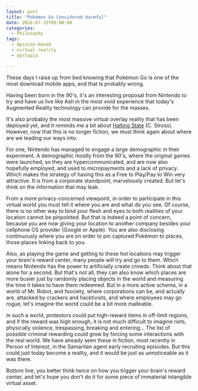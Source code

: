 ```yaml
---
layout: post
title: "Pokémon Go Considered Harmful"
date: 2016-07-15T09:00:00
categories:
  - Philosophy
tags:
  - Opinion-based
  - virtual reality
  - dystopia

---
```


These days I raise up from bed knowing that Pokémon Go is one of the
most download mobile apps, and that is probably wrong.

Having been born in the 90's, it's an interesting proposal from
Nintendo to try and have us live like Ash in the most vivid experience
that today's Augmented Reality technology can provide for the masses.

It's also probably the most massive virtual overlay reality that has
been deployed yet, and it reminds me a bit about
[Halting State][stross] (C. Stross). However, now that this is no
longer fiction, we must think again about where are we leading our
ways into.

[stross]: http://www.amazon.es/dp/B000W9180A?tag=ss-gh-21

For one, Nintendo has managed to engage a large demographic in their
experiment. A demographic mostly from the 90's, where the original
games were launched, so they are hypercommunicated, and are now also
hopefully employed, and used to micropayments and a lack of privacy.
Which makes the strategy of having this as a Free to Play/Pay to Win
very attractive. It is from a corporate standpoint, marvelously
created. But let's think on the information that may leak.

From a more privacy-concerned viewpoint, in order to participate in
this virtual world you must tell it where you are and what do you see.
Of course, there is no other way to bind your flesh and eyes to both
realities of your location cannot be pinpointed. But that is indeed a
point of concern, because you are now giving your location to another
company besides your cellphone OS provider (Google or Apple). You are
also disclosing continuously where you are on order to pin captured
Pokémon to places, those places linking back to you.

Also, as playing the game and getting to these hot locations may
trigger your brain's reward center, many people will try and go to
them. Which means Nintendo has the power to artificially create
crowds. Think about that alone for a second. But that's not all, they
can also know which places are more busier just by randomly placing
objects in the world and measuring the time it takes to have them
redeemed. But in a more active schema, in a world of Mr. Robot, and
fsociety, where corporations can be, and actually are, attacked by
crackers and hacktivists, and where employees may go rogue, let's
imagine the world could be a bit more malleable.

In such a world, protestors could put high-reward items in off-limit
regions, and if the reward was high enough, it is not much difficult
to imagine riots, physically violence, trespassing, breaking and
entering... The list of possible criminal rewarding could grow by
forcing some interactions with the real world. We have already seen
these in fiction, most recently in Person of Interest, in the
Samaritan agent early recruiting episodes. But this could just today
become a reality, and it would be just as unnoticeable as it was
there.

Bottom line, you better think twice on how you trigger your brain's
reward center, and let's hope you don't do it for some piece of
immaterial intangible virtual asset.
